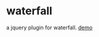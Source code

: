 waterfall
=========

a jquery plugin for waterfall. [demo](http://somejquery.sinaapp.com/waterfall/index.html)
